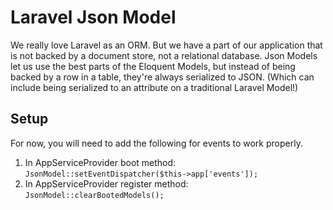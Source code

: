 # Laravel Json Model

We really love Laravel as an ORM. But we have a part of our application that is not backed by a document store,
not a relational database. Json Models let us use the best parts of the Eloquent Models, 
but instead of being backed by a row in a table, they're always serialized to JSON. (Which can include 
being serialized to an attribute on a traditional Laravel Model!)

## Setup

For now, you will need to add the following for events to work properly.
1. In AppServiceProvider boot method: `JsonModel::setEventDispatcher($this->app['events']);`
2. In AppServiceProvider register method: `JsonModel::clearBootedModels();`
